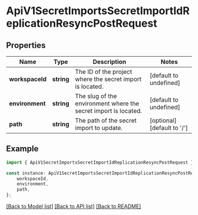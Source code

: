 # ApiV1SecretImportsSecretImportIdReplicationResyncPostRequest


## Properties

Name | Type | Description | Notes
------------ | ------------- | ------------- | -------------
**workspaceId** | **string** | The ID of the project where the secret import is located. | [default to undefined]
**environment** | **string** | The slug of the environment where the secret import is located. | [default to undefined]
**path** | **string** | The path of the secret import to update. | [optional] [default to '/']

## Example

```typescript
import { ApiV1SecretImportsSecretImportIdReplicationResyncPostRequest } from './api';

const instance: ApiV1SecretImportsSecretImportIdReplicationResyncPostRequest = {
    workspaceId,
    environment,
    path,
};
```

[[Back to Model list]](../README.md#documentation-for-models) [[Back to API list]](../README.md#documentation-for-api-endpoints) [[Back to README]](../README.md)
